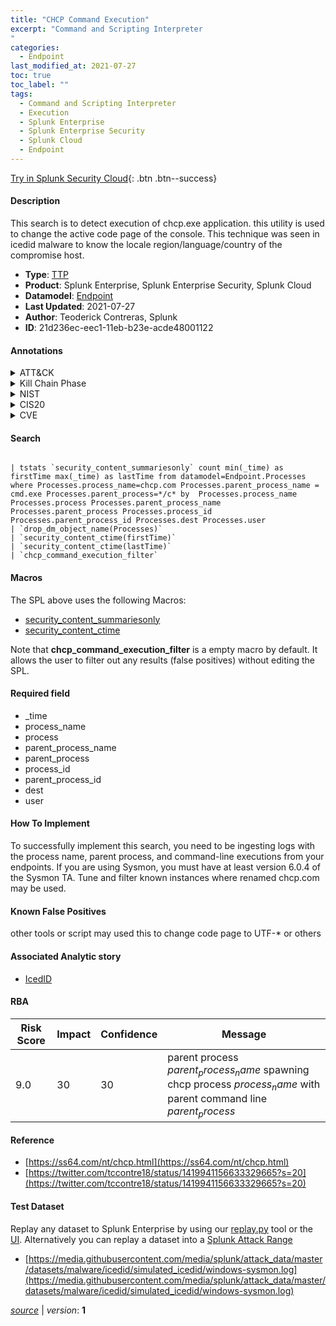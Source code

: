```yaml
---
title: "CHCP Command Execution"
excerpt: "Command and Scripting Interpreter
"
categories:
  - Endpoint
last_modified_at: 2021-07-27
toc: true
toc_label: ""
tags:
  - Command and Scripting Interpreter
  - Execution
  - Splunk Enterprise
  - Splunk Enterprise Security
  - Splunk Cloud
  - Endpoint
---
```




[Try in Splunk Security Cloud](https://www.splunk.com/en_splunk_app_enrichmentus/cyber-security.html){: .btn .btn--success}

#### Description

This search is to detect execution of chcp.exe application. this utility is used to change the active code page of the console. This technique was seen in icedid malware to know the locale region/language/country of the compromise host.

- **Type**: [TTP](https://github.com/splunk/security_content/wiki/Detection-Analytic-Types)
- **Product**: Splunk Enterprise, Splunk Enterprise Security, Splunk Cloud
- **Datamodel**: [Endpoint](https://docs.splunk.com/Documentation/CIM/latest/User/Endpoint)
- **Last Updated**: 2021-07-27
- **Author**: Teoderick Contreras, Splunk
- **ID**: 21d236ec-eec1-11eb-b23e-acde48001122


#### Annotations

<details>
  <summary>ATT&CK</summary>

<div markdown="1">


| ID             | Technique        |  Tactic             |
| -------------- | ---------------- |-------------------- |
| [T1059](https://attack.mitre.org/techniques/T1059/) | Command and Scripting Interpreter | Execution |

</div>
</details>


<details>
  <summary>Kill Chain Phase</summary>

<div markdown="1">

* Reconnaissance


</div>
</details>


<details>
  <summary>NIST</summary>

<div markdown="1">



</div>
</details>

<details>
  <summary>CIS20</summary>

<div markdown="1">



</div>
</details>

<details>
  <summary>CVE</summary>

<div markdown="1">


</div>
</details>

#### Search

```

| tstats `security_content_summariesonly` count min(_time) as firstTime max(_time) as lastTime from datamodel=Endpoint.Processes where Processes.process_name=chcp.com Processes.parent_process_name = cmd.exe Processes.parent_process=*/c* by  Processes.process_name Processes.process Processes.parent_process_name Processes.parent_process Processes.process_id Processes.parent_process_id Processes.dest Processes.user 
| `drop_dm_object_name(Processes)` 
| `security_content_ctime(firstTime)` 
| `security_content_ctime(lastTime)` 
| `chcp_command_execution_filter`
```

#### Macros
The SPL above uses the following Macros:
* [security_content_summariesonly](https://github.com/splunk/security_content/blob/develop/macros/security_content_summariesonly.yml)
* [security_content_ctime](https://github.com/splunk/security_content/blob/develop/macros/security_content_ctime.yml)

Note that **chcp_command_execution_filter** is a empty macro by default. It allows the user to filter out any results (false positives) without editing the SPL.

#### Required field
* _time
* process_name
* process
* parent_process_name
* parent_process
* process_id
* parent_process_id
* dest
* user


#### How To Implement
To successfully implement this search, you need to be ingesting logs with the process name, parent process, and command-line executions from your endpoints. If you are using Sysmon, you must have at least version 6.0.4 of the Sysmon TA. Tune and filter known instances where renamed chcp.com may be used.

#### Known False Positives
other tools or script may used this to change code page to UTF-* or others

#### Associated Analytic story
* [IcedID](/stories/icedid)




#### RBA

| Risk Score  | Impact      | Confidence   | Message      |
| ----------- | ----------- |--------------|--------------|
| 9.0 | 30 | 30 | parent process $parent_process_name$ spawning chcp process $process_name$ with parent command line $parent_process$ |


#### Reference

* [https://ss64.com/nt/chcp.html](https://ss64.com/nt/chcp.html)
* [https://twitter.com/tccontre18/status/1419941156633329665?s=20](https://twitter.com/tccontre18/status/1419941156633329665?s=20)



#### Test Dataset
Replay any dataset to Splunk Enterprise by using our [replay.py](https://github.com/splunk/attack_data#using-replaypy) tool or the [UI](https://github.com/splunk/attack_data#using-ui).
Alternatively you can replay a dataset into a [Splunk Attack Range](https://github.com/splunk/attack_range#replay-dumps-into-attack-range-splunk-server)


* [https://media.githubusercontent.com/media/splunk/attack_data/master/datasets/malware/icedid/simulated_icedid/windows-sysmon.log](https://media.githubusercontent.com/media/splunk/attack_data/master/datasets/malware/icedid/simulated_icedid/windows-sysmon.log)



[*source*](https://github.com/splunk/security_content/tree/develop/detections/endpoint/chcp_command_execution.yml) \| *version*: **1**